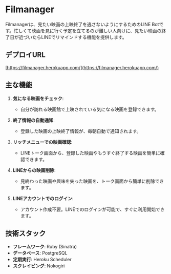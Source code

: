 # Filmanager

Filmanagerは、見たい映画の上映終了を逃さないようにするためのLINE Botです。忙しくて映画を見に行く予定を立てるのが難しい人向けに、見たい映画の終了日が近づいたらLINEでリマインドする機能を提供します。

## デプロイURL

[https://filmanager.herokuapp.com/](https://filmanager.herokuapp.com/)

## 主な機能

1. **気になる映画をチェック**:
   - 自分が訪れる映画館で上映されている気になる映画を登録できます。

2. **終了情報の自動通知**:
   - 登録した映画の上映終了情報が、毎朝自動で通知されます。

3. **リッチメニューでの映画確認**:
   - LINEトーク画面から、登録した映画やもうすぐ終了する映画を簡単に確認できます。

4. **LINEからの映画削除**:
   - 見終わった映画や興味を失った映画を、トーク画面から簡単に削除できます。

5. **LINEアカウントでのログイン**:
   - アカウント作成不要。LINEでのログインが可能で、すぐに利用開始できます。

## 技術スタック

- **フレームワーク**: Ruby (Sinatra)
- **データベース**: PostgreSQL
- **定期実行**: Heroku Scheduler
- **スクレイピング**: Nokogiri
